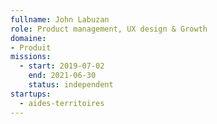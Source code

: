 ```yaml
---
fullname: John Labuzan
role: Product management, UX design & Growth
domaine:
- Produit
missions:
  - start: 2019-07-02
    end: 2021-06-30
    status: independent
startups: 
  - aides-territoires   
---
```

